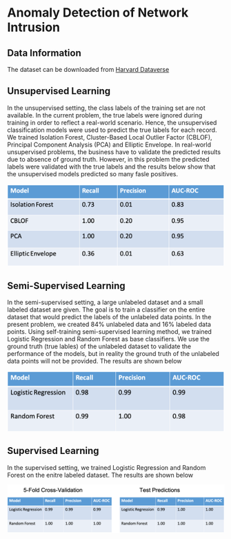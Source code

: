 # Anomaly Detection of Network Intrusion

## Data Information

 The dataset can be downloaded from  [Harvard Dataverse](https://dataverse.harvard.edu/dataset.xhtml?persistentId=doi:10.7910/DVN/OPQMVF)

## Unsupervised Learning

In the unsupervised setting, the class labels of the training set are not available.  In the current problem, the true labels were ignored during training in order to reflect a real-world scenario. Hence, the unsupervised classification models were used to predict the true labels for each record. We trained Isolation Forest, Cluster-Based Local Outlier Factor (CBLOF), Principal Component Analysis (PCA) and Elliptic Envelope. In real-world unsupervised problems, the business have to validate the predicted results due to absence of ground truth. However, in this problem the predicted labels were validated with the true labels and the results below show that the unsupervised models predicted so many fasle positives.

![fig2](Network-intrusion/image/unsup.png)

## Semi-Supervised Learning
In the semi-supervised setting, a large unlabeled dataset and a small labeled dataset are given. The goal is to train a classifier on the entire dataset that would predict the labels of the unlabeled data points. In the present problem, we created 84\%  unlabeled data and 16\% labeled data points. Using self-training semi-supervised learning method, we trained Logistic Regression and Random Forest as base classifiers. We use the ground truth (true lables) of the unlabeled dataset to validate the performance of the models, but in reality the ground truth of the unlabeled data points will not be provided. The results are shown below

![fig3](Network-intrusion/image/ss.png)

## Supervised Learning

In the supervised setting, we trained Logistic Regression and Random Forest on the enitre labeled dataset. The results are shown below

![fig4](Network-intrusion/image/sup.png)